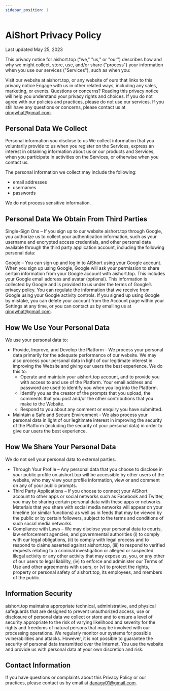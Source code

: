 ```yaml
---
sidebar_position: 1
---
```


# AiShort Privacy Policy

Last updated May 25, 2023

This privacy notice for aishort.top ("we," "us," or "our") describes how and why we might collect, store, use, and/or share ("process") your information when you use our services ("Services"), such as when you:

Visit our website at aishort.top, or any website of ours that links to this privacy notice
Engage with us in other related ways, including any sales, marketing, or events.
Questions or concerns? Reading this privacy notice will help you understand your privacy rights and choices. If you do not agree with our policies and practices, please do not use our services. If you still have any questions or concerns, please contact us at qingwhat@gmail.com.

## Personal Data We Collect

Personal information you disclose to us
We collect information that you voluntarily provide to us when you register on the Services, express an interest in obtaining information about us or our products and Services, when you participate in activities on the Services, or otherwise when you contact us.

The personal information we collect may include the following:

- email addresses
- usernames
- passwords

We do not process sensitive information.

## Personal Data We Obtain From Third Parties

Single-Sign Ons – If you sign up to our website aishort.top through Google, you authorize us to collect your authentication information, such as your username and encrypted access credentials, and other personal data available through the third party application account, including the following personal data:

Google – You can sign up and log in to AiShort using your Google account. When you sign up using Google, Google will ask your permission to share certain information from your Google account with aishort.top. This includes your Google email address and avatar (optional). This information is collected by Google and is provided to us under the terms of Google’s privacy policy. You can regulate the information that we receive from Google using your Google activity controls. If you signed up using Google by mistake, you can delete your account from the Account page within your Settings at any time, or you can contact us by emailing us at qingwhat@gmail.com.

## How We Use Your Personal Data

We use your personal data to:

- Provide, Improve, and Develop the Platform - We process your personal data primarily for the adequate performance of our website. We may also process your personal data in light of our legitimate interest in improving the Website and giving our users the best experience. We do this to:
  - Operate and maintain your aishort.top account, and to provide you with access to and use of the Platform. Your email address and password are used to identify you when you log into the Platform.
  - Identify you as the creator of the prompts that you upload, the comments that you post and/or the other contributions that you make to the Website.
  - Respond to you about any comment or enquiry you have submitted.
- Maintain a Safe and Secure Environment - We also process your personal data in light of our legitimate interest in improving the security of the Platform (including the security of your personal data) in order to give our users the best experience.

## How We Share Your Personal Data

We do not sell your personal data to external parties.

- Through Your Profile – Any personal data that you choose to disclose in your public profile on aishort.top will be accessible by other users of the website, who may view your profile information, view or and comment on any of your public prompts.
- Third Party Applications – If you choose to connect your AiShort account to other apps or social networks such as Facebook and Twitter, you may be sharing certain personal data with these apps or networks. Materials that you share with social media networks will appear on your timeline (or similar functions) as well as in feeds that may be viewed by the public or by certain followers, subject to the terms and conditions of such social media networks.
- Compliance with Laws – We may disclose your personal data to courts, law enforcement agencies, and governmental authorities (i) to comply with our legal obligations, (ii) to comply with legal process and to respond to claims asserted against aishort.top, (iii) to respond to verified requests relating to a criminal investigation or alleged or suspected illegal activity or any other activity that may expose us, you, or any other of our users to legal liability, (iv) to enforce and administer our Terms of Use and other agreements with users, or (v) to protect the rights, property or personal safety of aishort.top, its employees, and members of the public.

## Information Security

aishort.top maintains appropriate technical, administrative, and physical safeguards that are designed to prevent unauthorized access, use or disclosure of personal data we collect or store and to ensure a level of security appropriate to the risk of varying likelihood and severity for the rights and freedoms of natural persons that may be involved with our processing operations. We regularly monitor our systems for possible vulnerabilities and attacks. However, it is not possible to guarantee the security of personal data transmitted over the Internet. You use the website and provide us with personal data at your own discretion and risk.

## Contact Information

If you have questions or complaints about this Privacy Policy or our practices, please contact us by email at danagy01@gmail.com.
